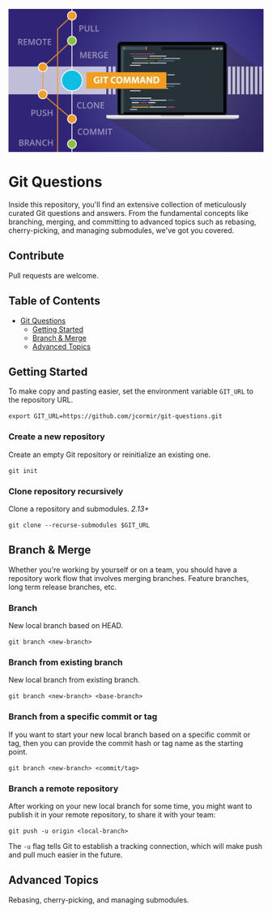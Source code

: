 ![Cover Image](cover.jpg)

# Git Questions
Inside this repository, you'll find an extensive collection of meticulously curated Git questions and answers. From the fundamental concepts like branching, merging, and committing to advanced topics such as rebasing, cherry-picking, and managing submodules, we've got you covered.

## Contribute
Pull requests are welcome.

## Table of Contents
- [Git Questions](#git-questions)
  - [Getting Started](#getting-started)
  - [Branch & Merge](#branch--merge)
  - [Advanced Topics](#advanced-topics)

## Getting Started
To make copy and pasting easier, set the environment variable `GIT_URL` to the repository URL.

```export GIT_URL=https://github.com/jcormir/git-questions.git```

### Create a new repository
Create an empty Git repository or reinitialize an existing one.

```git init```

### Clone repository recursively
Clone a repository and submodules. *2.13+*

```git clone --recurse-submodules $GIT_URL```

## Branch & Merge
Whether you're working by yourself or on a team, you should have a repository work flow
that involves merging branches. Feature branches, long term release branches, etc.

### Branch
New local branch based on HEAD.

```git branch <new-branch>```

### Branch from existing branch
New local branch from existing branch.

```git branch <new-branch> <base-branch>```

### Branch from a specific commit or tag
If you want to start your new local branch based on a specific commit or tag, then
you can provide the commit hash or tag name as the starting point.

```git branch <new-branch> <commit/tag>```

### Branch a remote repository
After working on your new local branch for some time, you might want to publish it in your
remote repository, to share it with your team:

```git push -u origin <local-branch>```

The `-u` flag tells Git to establish a tracking connection, which will make push and pull much
easier in the future.

## Advanced Topics
Rebasing, cherry-picking, and managing submodules.